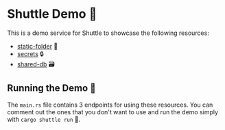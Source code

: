 # Shuttle Demo 🚀

This is a demo service for Shuttle to showcase the following resources:

- [static-folder](https://docs.shuttle.rs/resources/shuttle-static-folder) 📁
- [secrets](https://docs.shuttle.rs/resources/secrets) 🔒
- [shared-db](https://docs.shuttle.rs/resources/shuttle-shared-db) 🗃️

## Running the Demo 🏃

The `main.rs` file contains 3 endpoints for using these resources. You can comment out the ones that you don't want to use and run the demo simply with `cargo shuttle run` 🚀.
